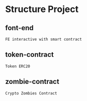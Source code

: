 # Structure Project
## font-end
`FE interactive with smart contract`
## token-contract
`Token ERC20`
## zombie-contract
`Crypto Zombies Contract`

